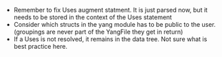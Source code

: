 - Remember to fix Uses augment statment. It is just parsed now, but it needs to be stored in the context of the Uses statement
- Consider which structs in the yang module has to be public to the user. (groupings are never part of the YangFile they get in return)
- If a Uses is not resolved, it remains in the data tree. Not sure what is best practice here.
